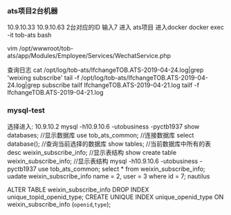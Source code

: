 ### ats项目2台机器
10.9.10.33 10.9.10.63  2台对应的ID 输入7 进入
ats项目 进入docker
docker exec -it tob-ats bash

vim /opt/wwwroot/tob-ats/app/Modules/Employee/Services/WechatService.php

查询日志
cat /opt/log/tob-ats/IfchangeTOB.ATS-2019-04-24.log|grep 'weixing subscribe'
tail -f /opt/log/tob-ats/IfchangeTOB.ATS-2019-04-24.log|grep subscribe
tailf IfchangeTOB.ATS-2019-04-21.log 
tailf -f IfchangeTOB.ATS-2019-04-21.log 


### mysql-test
选择进入: 10.9.10.2
mysql -h10.9.10.6 -utobusiness -pyctb1937
show databases;   //显示数据库
use tob_ats_common;  //连接数据库
select database();  //查询当前选择的数据库
show tables; //当前数据库中所有的表
desc weixin_subscribe_info;  //显示表结构
show create table weixin_subscribe_info;  //显示表结构
mysql -h10.9.10.6 -utobusiness -pyctb1937
use tob_ats_common;
select * from weixin_subscribe_info;
uadate weixin_subscribe_info name = 2, user = 3 where id = 7;
nautilus

ALTER TABLE weixin_subscribe_info DROP INDEX unique_topid_openid_type;
CREATE UNIQUE INDEX unique_openid_type ON weixin_subscribe_info (`openid`,`type`);